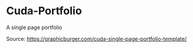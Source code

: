 # Cuda-Portfolio
A single page portfolio

Source: https://graphicburger.com/cuda-single-page-portfolio-template/
